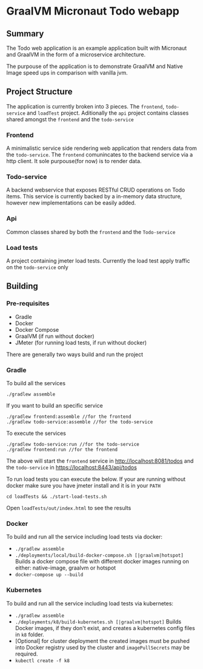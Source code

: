 # GraalVM Micronaut Todo webapp

## Summary

The Todo web application is an example application built with Micronaut and GraalVM in the form of a microservice architecture. 

The purpouse of the application is to demonstrate GraalVM and Native Image speed ups in comparison with vanilla jvm.


## Project Structure

The application is currently broken into 3 pieces. The `frontend`, `todo-service` and `loadTest` project. Aditionally the `api`
project contains classes shared amongst the `frontend` and the `todo-service`

### Frontend

A minimalistic service side rendering web application that renders data from the `todo-service`. The `frontend` comunincates to the backend service via a http client.
It sole purpouse(for now) is to render data.

### Todo-service

A backend webservice that exposes RESTful CRUD operations on Todo items. This service is currently backed by a in-memory data structure, however new implementations can be easily added.

### Api

Common classes shared by both the `frontend` and the `Todo-service`

### Load tests

A project containing jmeter load tests. Currently the load test apply traffic on the `todo-service` only


## Building

### Pre-requisites
- Gradle
- Docker
- Docker Compose
- GraalVM (if run without docker)
- JMeter (for running load tests, if run without docker)

There are generally two ways build and run the project 

### Gradle
To build all the services

```
./gradlew assemble
```

If you want to build an specific service
```
./gradlew frontend:assemble //for the frontend
./gradlew todo-service:assemble //for the todo-service
```

To execute the services
```
./gradlew todo-service:run //for the todo-service
./gradlew frontend:run //for the frontend
```
The above will start the `frontend` service in [http://localhost:8081/todos](http://localhost:8081/todos) and the `todo-service` in [https://localhost:8443/api/todos](https://localhost:8443/api/todos)


To run load tests you can execute the below. If your are running without docker make sure you have jmeter install and it is in your `PATH`

```
cd loadTests && ./start-load-tests.sh
```

Open `loadTests/out/index.html` to see the results


### Docker
To build and run all the service including load tests via docker:

- `./gradlew assemble`
- `./deployments/local/build-docker-compose.sh [|graalvm|hotspot]` Builds a docker compose file with different docker images running on either: native-image, graalvm or hotspot
- `docker-compose up --build`

### Kubernetes
To build and run all the service including load tests via kubernetes:

- `./gradlew assemble`
- `./deployments/k8/build-kubernetes.sh [|graalvm|hotspot]` Builds Docker images, if they don't exist, and creates a kubernetes config files in `k8` folder.
- [Optional] for cluster deployment the created images must be pushed into Docker registry used by the cluster and `imagePullSecrets` may be required.
- `kubectl create -f k8`


